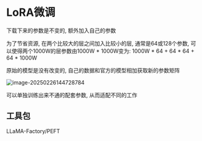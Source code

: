 # LoRA微调

下载下来的参数是不变的, 额外加入自己的参数

为了节省资源, 在两个比较大的层之间加入比较小的层, 通常是64或128个参数, 可以使得两个1000W的层参数由1000W * 1000W变为: 1000W * 64 + 64 * 64 + 64 * 1000W

原始的模型是没有改变的, 自己的数据和官方的模型相加获取新的参数矩阵

![image-20250226144728784](https://picture-01-1316374204.cos.ap-beijing.myqcloud.com/lenovo-picture/202502261447909.png)

可以单独训练出来不通的配套参数, 从而适配不同的工作

## 工具包

LLaMA-Factory/PEFT

